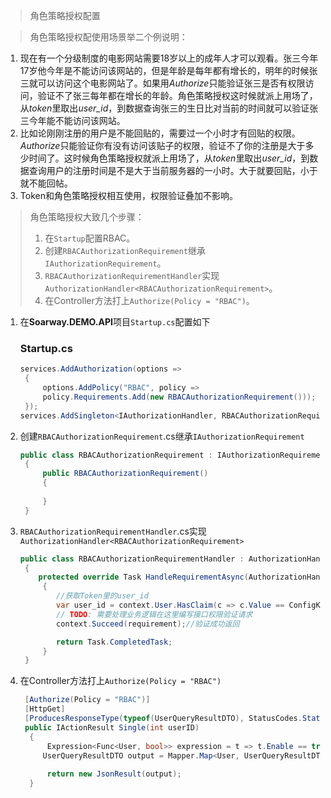 >角色策略授权配置

>角色策略授权配使用场景举二个例说明：
1. 现在有一个分级制度的电影网站需要18岁以上的成年人才可以观看。张三今年17岁他今年是不能访问该网站的，但是年龄是每年都有增长的，明年的时候张三就可以访问这个电影网站了。如果用*Authorize*只能验证张三是否有权限访问，验证不了张三每年都在增长的年龄。角色策略授权这时候就派上用场了，从*token*里取出*user_id*，到数据查询张三的生日比对当前的时间就可以验证张三今年能不能访问该网站。
2. 比如论刚刚注册的用户是不能回贴的，需要过一个小时才有回贴的权限。*Authorize*只能验证你有没有访问该贴子的权限，验证不了你的注册是大于多少时间了。这时候角色策略授权就派上用场了，从*token*里取出*user_id*，到数据查询用户的注册时间是不是大于当前服务器的一小时。大于就要回贴，小于就不能回帖。
3. Token和角色策略授权相互使用，权限验证叠加不影响。

>角色策略授权大致几个步骤：
>1. 在`Startup`配置RBAC。
>2. 创建`RBACAuthorizationRequirement`继承`IAuthorizationRequirement`。
>3. `RBACAuthorizationRequirementHandler`实现`AuthorizationHandler<RBACAuthorizationRequirement>`。
>4. 在Controller方法打上`Authorize(Policy = "RBAC")`。

1. 在**Soarway.DEMO.API**项目`Startup.cs`配置如下
   ### Startup.cs
   ```C#
   services.AddAuthorization(options =>
    {
        options.AddPolicy("RBAC", policy =>
        policy.Requirements.Add(new RBACAuthorizationRequirement()));
    });
   services.AddSingleton<IAuthorizationHandler, RBACAuthorizationRequirementHandler>();
   ```
2. 创建`RBACAuthorizationRequirement`.cs继承`IAuthorizationRequirement`
   ```C#
   public class RBACAuthorizationRequirement : IAuthorizationRequirement
    {
        public RBACAuthorizationRequirement()
        {
           
        }
    }
   ```
3. `RBACAuthorizationRequirementHandler`.cs实现`AuthorizationHandler<RBACAuthorizationRequirement>`
   ```C#
   public class RBACAuthorizationRequirementHandler : AuthorizationHandler<RBACAuthorizationRequirement>
    {
       protected override Task HandleRequirementAsync(AuthorizationHandlerContext context, RBACAuthorizationRequirement requirement)
        {
           //获取Token里的user_id
           var user_id = context.User.HasClaim(c => c.Value == ConfigKey.Claims_User_ID);
           // TODO: 需要处理业务逻辑在这里编写接口权限验证请求
           context.Succeed(requirement);//验证成功返回

           return Task.CompletedTask;
        }
    }
    ```
4. 在Controller方法打上`Authorize(Policy = "RBAC")`
   ```C#
    [Authorize(Policy = "RBAC")]
    [HttpGet]
    [ProducesResponseType(typeof(UserQueryResultDTO), StatusCodes.Status200OK)]
    public IActionResult Single(int userID)
     {
         Expression<Func<User, bool>> expression = t => t.Enable == true && t.UserID == userID;
        UserQueryResultDTO output = Mapper.Map<User, UserQueryResultDTO>(UserRepository.GetBySpecification(expression));
        
         return new JsonResult(output);
     }
   ```
